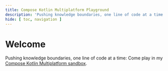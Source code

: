 ```yaml
---
title: Compose Kotlin Multiplatform Playground
description: 'Pushing knowledge boundaries, one line of code at a time: Come play in my Compose Kotlin Multiplatform sandbox.'
hide: [ toc, navigation ]
---
```


# Welcome

Pushing knowledge boundaries, one line of code at a time: Come play in
my [Compose Kotlin Multiplatform sandbox](https://github.com/addyi/compose-kmp-playground).

